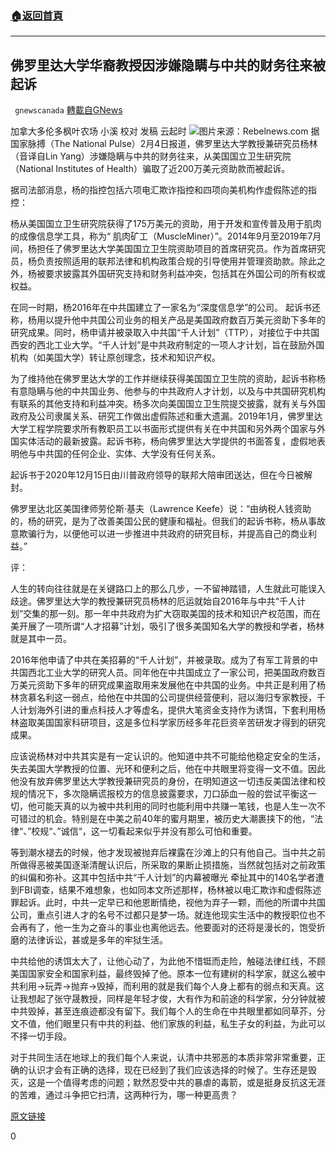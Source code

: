 ###  [:house:返回首頁](https://github.com/ourhimalayas/txt)
---

## 佛罗里达大学华裔教授因涉嫌隐瞒与中共的财务往来被起诉
` gnewscanada` [轉載自GNews](https://gnews.org/zh-hans/883052/)

加拿大多伦多枫叶农场 小溪
校对 发稿 云起时
![]()![](https://gnews.org/wp-content/uploads/2021/02/rebelnews.jpg)图片来源：Rebelnews.com
据国家脉搏（The National Pulse）2月4日报道，佛罗里达大学教授兼研究员杨林（音译自Lin Yang）涉嫌隐瞒与中共的财务往来，从美国国立卫生研究院（National Institutes of Health）骗取了近200万美元资助款而被起诉。

据司法部消息，杨的指控包括六项电汇欺诈指控和四项向美机构作虚假陈述的指控：

杨从美国国立卫生研究院获得了175万美元的资助，用于开发和宣传普及用于肌肉的成像信息学工具，称为“ 肌肉矿工（MuscleMiner）”。2014年9月至2019年7月间，杨担任了佛罗里达大学美国国立卫生院资助项目的首席研究员。作为首席研究员，杨负责按照适用的联邦法律和机构政策合规的引导使用并管理资助款。除此之外，杨被要求披露其外国研究支持和财务利益冲突，包括其在外国公司的所有权或权益。

在同一时期，杨2016年在中共国建立了一家名为“深度信息学”的公司。 起诉书还称，杨用以提升他中共国公司业务的相关产品是美国政府数百万美元资助下多年的研究成果。同时，杨申请并被录取入中共国“千人计划”（TTP），对接位于中共国西安的西北工业大学。“千人计划”是中共政府制定的一项人才计划，旨在鼓励外国机构（如美国大学）转让原创理念，技术和知识产权。

为了维持他在佛罗里达大学的工作并继续获得美国国立卫生院的资助，起诉书称杨有意隐瞒与他的中共国业务、他参与的中共政府人才计划，以及与中共国研究机构有联系的其他支持和利益冲突。杨多次向美国国立卫生院提交披露，就有关与外国政府及公司隶属关系、研究工作做出虚假陈述和重大遗漏。2019年1月，佛罗里达大学工程学院要求所有教职员工以书面形式提供有关在中共国和另外两个国家与外国实体活动的最新披露。起诉书称，杨向佛罗里达大学提供的书面答复，虚假地表明他与中共国的任何企业、实体、大学没有任何关系。

起诉书于2020年12月15日由川普政府领导的联邦大陪审团送达，但在今日被解封。

佛罗里达北区美国律师劳伦斯·基夫（Lawrence Keefe）说：“由纳税人钱资助的，杨的研究，是为了改善美国公民的健康和福祉。但我们的起诉书称，杨从事故意欺骗行为，以便他可以进一步推进中共政府的研究目标，并提高自己的商业利益。”

评：

人生的转向往往就是在关键路口上的那么几步，一不留神踏错，人生就此可能误入歧途。佛罗里达大学的教授兼研究员杨林的厄运就始自2016年与中共“千人计划”交集的那一刻。那一年中共政府为扩大窃取美国的技术和知识产权范围，而在美开展了一项所谓“人才招募”计划，吸引了很多美国知名大学的教授和学者，杨林就是其中一员。

2016年他申请了中共在美招募的“千人计划”，并被录取。成为了有军工背景的中共国西北工业大学的研究人员。同年他在中共国成立了一家公司，把美国政府数百万美元资助下多年的研究成果盗取用来发展他在中共国的业务。中共正是利用了杨林贪慕名利这一弱点，给他在中共国的公司提供经营便利，冠以海归专家教授，千人计划海外引进的重点科技人才等虚名，提供大笔资金支持作为诱饵，下套利用杨林盗取美国国家科研项目，这是多位科学家历经多年花巨资辛苦研发才得到的研究成果。

应该说杨林对中共其实是有一定认识的。他知道中共不可能给他稳定安全的生活，失去美国大学教授的位置、光环和便利之后，他在中共眼里将变得一文不值。因此他没有放弃佛罗里达大学教授兼研究员的身份，在明知道这一切违反美国法律和校规的情况下，多次隐瞒谎报校方的信息披露要求，刀口舔血一般的尝试平衡这一切，他可能天真的以为被中共利用的同时也能利用中共赚一笔钱，也是人生一次不可错过的机会。特别是在中美之前40年的蜜月期里，被历史大潮裹挟下的他，“法律“、”校规“、”诚信“，这一切看起来似乎并没有那么可怕和重要。

等到潮水褪去的时候，他才发现被抛弃后裸露在沙滩上的只有他自己。当中共之前所做得恶被美国逐渐清醒认识后，所采取的果断止损措施，当然就包括对之前政策的纠偏和弥补。这其中包括中共“千人计划”的内幕被曝光 牵扯其中的140名学者遭到FBI调查，结果不难想象，也如同本文所述那样，杨林被以电汇欺诈和虚假陈述罪起诉。此时，中共一定早已和他恩断情绝，视他为弃子一颗，而他的所谓中共国公司，重点引进人才的名号不过都只是梦一场。就连他现实生活中的教授职位也不会再有了，他一生为之奋斗的事业也离他远去。他要面对的还将是漫长的，饱受折磨的法律诉讼，甚或是多年的牢狱生活。

中共给他的诱饵太大了，让他心动了，为此他不惜铤而走险，触碰法律红线，不顾美国国家安全和国家利益，最终毁掉了他。原本一位有建树的科学家，就这么被中共利用→玩弄→抛弃→毁掉，而利用的就是我们每个人身上都有的弱点和天真。这让我想起了张守晟教授，同样是年轻才俊，大有作为和前途的科学家，分分钟就被中共毁掉，甚至连痕迹都没有留下。我们每个人的生命在中共眼里都如同草芥，分文不值，他们眼里只有中共的利益、他们家族的利益，私生子女的利益，为此可以不择一切手段。

对于共同生活在地球上的我们每个人来说，认清中共邪恶的本质非常非常重要，正确的认识才会有正确的选择，现在已经到了我们应该选择的时候了。生存还是毁灭，这是一个值得考虑的问题；默然忍受中共的暴虐的毒箭，或是挺身反抗这无涯的苦难，通过斗争把它扫清，这两种行为，哪一种更高贵？

[原文链接](https://thenationalpulse.com/breaking/chinese-prof-indicted-for-government-ties/)

0
